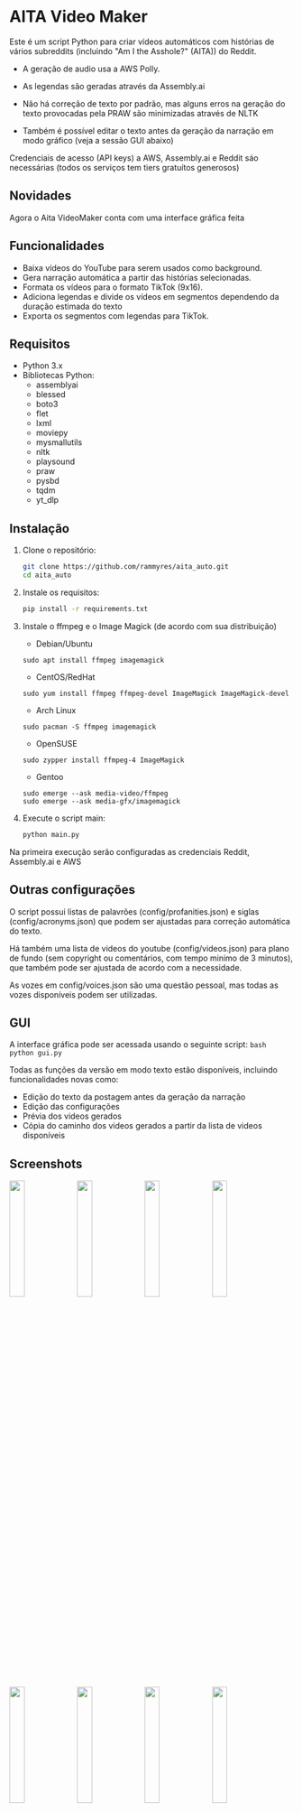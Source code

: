 # AITA Video Maker

Este é um script Python para criar vídeos automáticos com histórias de vários subreddits (incluindo "Am I the Asshole?" (AITA)) do Reddit.

  - A geração de audio usa a AWS Polly.

  - As legendas são geradas através da Assembly.ai

  - Não há correção de texto por padrão, mas alguns erros na geração do texto provocadas pela PRAW são minimizadas através de NLTK

  - Também é possível editar o texto antes da geração da narração em modo gráfico (veja a sessão GUI abaixo)

Credenciais de acesso (API keys) a AWS, Assembly.ai e Reddit sáo necessárias (todos os serviços tem tiers gratuítos generosos)

## Novidades

Agora o Aita VideoMaker conta com uma interface gráfica feita

## Funcionalidades

- Baixa vídeos do YouTube para serem usados como background.
- Gera narração automática a partir das histórias selecionadas.
- Formata os vídeos para o formato TikTok (9x16).
- Adiciona legendas e divide os vídeos em segmentos dependendo da duração estimada do texto
- Exporta os segmentos com legendas para TikTok.

## Requisitos

- Python 3.x
- Bibliotecas Python:
  - assemblyai
  - blessed
  - boto3
  - flet
  - lxml
  - moviepy
  - mysmallutils
  - nltk
  - playsound
  - praw
  - pysbd
  - tqdm
  - yt_dlp


## Instalação

1. Clone o repositório:

   ```bash
   git clone https://github.com/rammyres/aita_auto.git
   cd aita_auto
   ```

2. Instale os requisitos:
    ```bash
    pip install -r requirements.txt
    ```
3. Instale o ffmpeg e o Image Magick (de acordo com sua distribuição)
    - Debian/Ubuntu 
    ```
    sudo apt install ffmpeg imagemagick
    ```

    - CentOS/RedHat
    ```
    sudo yum install ffmpeg ffmpeg-devel ImageMagick ImageMagick-devel

    ```

    - Arch Linux
    ```
    sudo pacman -S ffmpeg imagemagick
    ```

    - OpenSUSE
    ```
    sudo zypper install ffmpeg-4 ImageMagick
    ```

    - Gentoo
    ```
    sudo emerge --ask media-video/ffmpeg 
    sudo emerge --ask media-gfx/imagemagick
    ```

4. Execute o script main:
    ```sh
    python main.py
    ```

Na primeira execução serão configuradas as credenciais Reddit, Assembly.ai e AWS

## Outras configurações
O script possui listas de palavrões (config/profanities.json) e siglas (config/acronyms.json) que podem ser ajustadas para correção automática do texto. 

Há também uma lista de videos do youtube (config/videos.json) para plano de fundo (sem copyright ou comentários, com tempo minimo de 3 minutos), que também pode ser ajustada de acordo com a necessidade.

As vozes em config/voices.json são uma questão pessoal, mas todas as vozes disponíveis podem ser utilizadas. 

## GUI 

A interface gráfica pode ser acessada usando o seguinte script:
    ```bash
    python gui.py
    ```

Todas as funções da versão em modo texto estão disponíveis, incluindo funcionalidades novas como:
  - Edição do texto da postagem antes da geração da narração
  - Edição das configurações
  - Prévia dos videos gerados 
  - Cópia do caminho dos videos gerados a partir da lista de videos disponíveis

  ## Screenshots
  <img src="https://github.com/rammyres/aita_auto/assets/17151666/b71370e3-ab51-4c96-9b3e-281e73bbfb6b" width="23%"></img> <img src="https://github.com/rammyres/aita_auto/assets/17151666/8f609d4f-2c19-4d78-b9b1-2cfabdda6dd0" width="23%"></img> <img src="https://github.com/rammyres/aita_auto/assets/17151666/1566d7fa-ffa3-47d1-bf55-695d49c32c44" width="23%"></img> <img src="https://github.com/rammyres/aita_auto/assets/17151666/06a556a3-5d17-4b58-93a5-3c1e0bdcb691" width="23%"></img> <img src="https://github.com/rammyres/aita_auto/assets/17151666/32cb7df5-f90f-486f-820a-59dec203f7c5" width="23%"></img> <img src="https://github.com/rammyres/aita_auto/assets/17151666/c9b77c45-07a8-4266-bdf7-5f239182dbdd" width="23%"></img> <img src="https://github.com/rammyres/aita_auto/assets/17151666/1c07fe74-a4cb-4787-b456-ee51c312686d" width="23%"></img> <img src="https://github.com/rammyres/aita_auto/assets/17151666/3c7e2cf7-db4f-4b75-a501-ee451179b3e9" width="23%"></img> 

